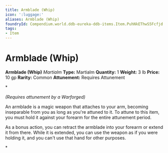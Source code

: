 ```yaml
---
title: Armblade (Whip)
icon: ':luggage:'
aliases: Armblade (Whip)
foundryId: Compendium.world.ddb-eureka-ddb-items.Item.PuhNkEThwS5Fcfjd
tags:
- Item
---
```


# Armblade (Whip)

**Armblade (Whip)**
_Martialm_
**Type:** Martialm
**Quantity:** 1
**Weight:** 3 lb
**Price:** 10 gp
**Rarity:** Common
**Attunement:** Requires Attunement

*<div class="item-attunement"><i>(Requires attunement by a Warforged)</i><p>An armblade is a magic weapon that attaches to your arm, becoming inseparable from you as long as you're attuned to it. To attune to this item, you must hold it against your forearm for the entire attunement period.

As a bonus action, you can retract the armblade into your forearm or extend it from there. While it is extended, you can use the weapon as if you were holding it, and you can't use that hand for other purposes.</p>*